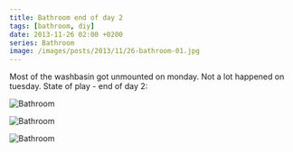 ```yaml
---
title: Bathroom end of day 2
tags: [bathroom, diy]
date: 2013-11-26 02:00 +0200
series: Bathroom
image: /images/posts/2013/11/26-bathroom-01.jpg
---
```


Most of the washbasin got unmounted on monday. Not a lot happened on tuesday. State of play - end of day 2:

![Bathroom](/images/posts/2013/11/26-bathroom-01.jpg)

![Bathroom](/images/posts/2013/11/26-bathroom-02.jpg)

![Bathroom](/images/posts/2013/11/26-bathroom-03.jpg)
